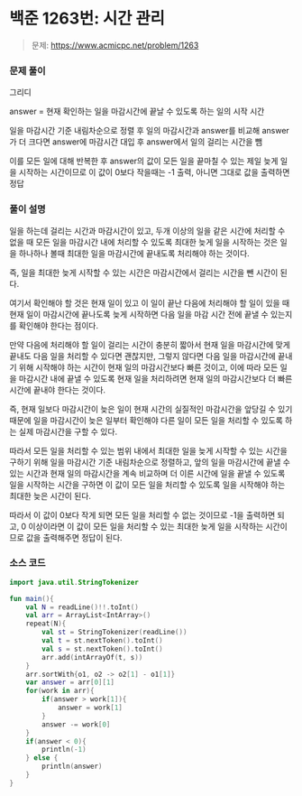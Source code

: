 # 백준 1263번: 시간 관리

> 문제: https://www.acmicpc.net/problem/1263

### 문제 풀이

그리디

answer = 현재 확인하는 일을 마감시간에 끝날 수 있도록 하는 일의 시작 시간

일을 마감시간 기준 내림차순으로 정렬 후 일의 마감시간과 answer를 비교해 answer가 더 크다면 answer에 마감시간 대입 후 answer에서 일의 걸리는 시간을 뺌

이를 모든 일에 대해 반복한 후 answer의 값이 모든 일을 끝마칠 수 있는 제일 늦게 일을 시작하는 시간이므로 이 값이 0보다 작을때는 -1 출력, 아니면 그대로 값을 출력하면 정답

### 풀이 설명

일을 하는데 걸리는 시간과 마감시간이 있고, 두개 이상의 일을 같은 시간에 처리할 수 없을 때 모든 일을 마감시간 내에 처리할 수 있도록 최대한 늦게 일을 시작하는 것은 일을 하나하나 볼때 최대한 일을 마감시간에 끝내도록 처리해야 하는 것이다.

즉, 일을 최대한 늦게 시작할 수 있는 시간은 마감시간에서 걸리는 시간을 뺀 시간이 된다.

여기서 확인해야 할 것은 현재 일이 있고 이 일이 끝난 다음에 처리해야 할 일이 있을 때 현재 일이 마감시간에 끝나도록 늦게 시작하면 다음 일을 마감 시간 전에 끝낼 수 있는지를 확인해야 한다는 점이다.

만약 다음에 처리해야 할 일이 걸리는 시간이 충분히 짧아서 현재 일을 마감시간에 맞게 끝내도 다음 일을 처리할 수 있다면 괜찮지만, 그렇지 않다면 다음 일을 마감시간에 끝내기 위해 시작해야 하는 시간이 현재 일의 마감시간보다 빠른 것이고, 이에 따라 모든 일을 마감시간 내에 끝낼 수 있도록 현재 일을 처리하려면 현재 일의 마감시간보다 더 빠른 시간에 끝내야 한다는 것이다.

즉, 현재 일보다 마감시간이 늦은 일이 현재 시간의 실질적인 마감시간을 앞당길 수 있기 때문에 일을 마감시간이 늦은 일부터 확인해야 다른 일이 모든 일을 처리할 수 있도록 하는 실제 마감시간을 구할 수 있다.

따라서 모든 일을 처리할 수 있는 범위 내에서 최대한 일을 늦게 시작할 수 있는 시간을 구하기 위해 일을 마감시간 기준 내림차순으로 정렬하고, 앞의 일을 마감시간에 끝낼 수 있는 시간과 현재 일의 마감시간을 계속 비교하며 더 이른 시간에 일을 끝낼 수 있도록 일을 시작하는 시간을 구하면 이 값이 모든 일을 처리할 수 있도록 일을 시작해야 하는 최대한 늦은 시간이 된다.

따라서 이 값이 0보다 작게 되면 모든 일을 처리할 수 없는 것이므로 -1을 출력하면 되고, 0 이상이라면 이 값이 모든 일을 처리할 수 있는 최대한 늦게 일을 시작하는 시간이므로 값을 출력해주면 정답이 된다.

### 소스 코드
```kotlin
import java.util.StringTokenizer

fun main(){
    val N = readLine()!!.toInt()
    val arr = ArrayList<IntArray>()
    repeat(N){
        val st = StringTokenizer(readLine())
        val t = st.nextToken().toInt()
        val s = st.nextToken().toInt()
        arr.add(intArrayOf(t, s))
    }
    arr.sortWith{o1, o2 -> o2[1] - o1[1]}
    var answer = arr[0][1]
    for(work in arr){
        if(answer > work[1]){
            answer = work[1]
        }
        answer -= work[0]
    }
    if(answer < 0){
        println(-1)
    } else {
        println(answer)
    }
}
```